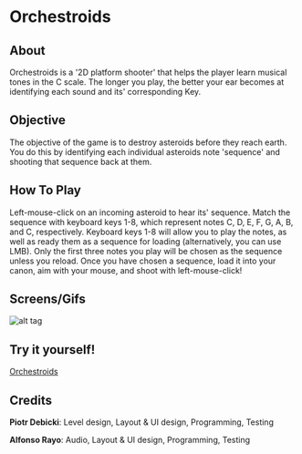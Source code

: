 # Orchestroids

## About
Orchestroids is a '2D platform shooter' that helps the player learn musical tones
in the C scale. The longer you play, the better your ear becomes at identifying
each sound and its' corresponding Key.

## Objective
The objective of the game is to destroy asteroids before they reach earth.
You do this by identifying each individual asteroids note 'sequence' and
shooting that sequence back at them.

## How To Play
Left-mouse-click on an incoming asteroid to hear its' sequence. Match the sequence
with keyboard keys 1-8, which represent notes C, D, E, F, G, A, B, and C,
respectively. Keyboard keys 1-8 will allow you to play the notes, as well as ready
them as a sequence for loading (alternatively, you can use LMB). Only the first three notes you play will be chosen
as the sequence unless you reload. Once you have chosen a sequence, load it into
your canon, aim with your mouse, and shoot with left-mouse-click!

## Screens/Gifs
![alt tag](https://thumbs.gfycat.com/PettyQuestionableBeardeddragon-size_restricted.gif)

## Try it yourself!
[Orchestroids](http://www.csdept.csi.cuny.edu/~drsturm/CSC523/WebPlayers/Orchestroids/index.html)

## Credits
__Piotr Debicki__: Level design, Layout & UI design, Programming, Testing

__Alfonso Rayo__: Audio, Layout & UI design, Programming, Testing
